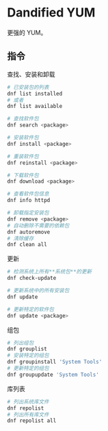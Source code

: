 # Dandified YUM
更强的 YUM。  

## 指令

查找、安装和卸载
```sh
# 已安装包的列表
dnf list installed
# 或者
dnf list available

# 查找软件包
dnf search <package>

# 安装软件包
dnf install <package>

# 重装软件包
dnf reinstall <package>

# 下载软件包
dnf download <package>

# 查看软件包信息
dnf info httpd

# 卸载指定安装包
dnf remove <package>
# 自动删除不需要的依赖包
dnf autoremove
# 清除缓存
dnf clean all
```

更新  
```sh
# 检测系统上所有**系统包**的更新
dnf check-update

# 更新系统中的所有安装包
dnf update

# 更新特定的软件包
dnf update <package>
```

组包  
```sh
# 列出组包
dnf grouplist
# 安装特定的组包
dnf groupinstall 'System Tools'
# 更新特定的组包
dnf groupupdate 'System Tools'
```

库列表  
```sh
# 列出系统库文件
dnf repolist
# 列出所有库文件
dnf repolist all
```
